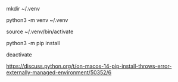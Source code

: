 

mkdir ~/.venv

python3 -m venv ~/.venv

source ~/.venv/bin/activate

python3 -m pip install <module name>

deactivate


https://discuss.python.org/t/on-macos-14-pip-install-throws-error-externally-managed-environment/50352/6